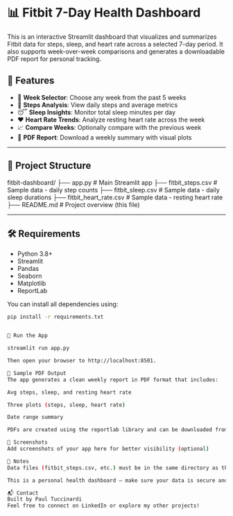 # 📊 Fitbit 7-Day Health Dashboard

This is an interactive Streamlit dashboard that visualizes and summarizes Fitbit data for steps, sleep, and heart rate across a selected 7-day period. It also supports week-over-week comparisons and generates a downloadable PDF report for personal tracking.

## 🧠 Features

- 📅 **Week Selector**: Choose any week from the past 5 weeks
- 🚶 **Steps Analysis**: View daily steps and average metrics
- 😴 **Sleep Insights**: Monitor total sleep minutes per day
- ❤️ **Heart Rate Trends**: Analyze resting heart rate across the week
- 📈 **Compare Weeks**: Optionally compare with the previous week
- 🧾 **PDF Report**: Download a weekly summary with visual plots

---

## 📂 Project Structure

fitbit-dashboard/
├── app.py # Main Streamlit app
├── fitbit_steps.csv # Sample data - daily step counts
├── fitbit_sleep.csv # Sample data - daily sleep durations
├── fitbit_heart_rate.csv # Sample data - resting heart rate
├── README.md # Project overview (this file)


---

## 🛠️ Requirements

- Python 3.8+
- Streamlit
- Pandas
- Seaborn
- Matplotlib
- ReportLab

You can install all dependencies using:

```bash
pip install -r requirements.txt


🚀 Run the App

streamlit run app.py

Then open your browser to http://localhost:8501.

🧾 Sample PDF Output
The app generates a clean weekly report in PDF format that includes:

Avg steps, sleep, and resting heart rate

Three plots (steps, sleep, heart rate)

Date range summary

PDFs are created using the reportlab library and can be downloaded from the sidebar.

📸 Screenshots
Add screenshots of your app here for better visibility (optional)

📌 Notes
Data files (fitbit_steps.csv, etc.) must be in the same directory as the app.

This is a personal health dashboard — make sure your data is secure and local.

📬 Contact
Built by Paul Tuccinardi
Feel free to connect on LinkedIn or explore my other projects!
